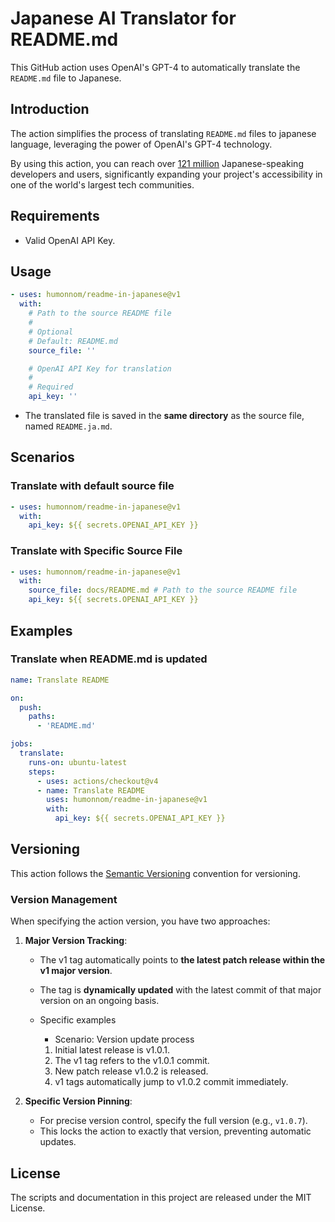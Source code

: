 # Japanese AI Translator for README.md

This GitHub action uses OpenAI's GPT-4 to automatically translate the `README.md` file to Japanese.

## Introduction

The action simplifies the process of translating `README.md` files to japanese language, leveraging
the power of OpenAI's GPT-4 technology.

By using this action, you can reach over [121 million](https://pontoon.mozilla.org/ja/)
Japanese-speaking developers and users, significantly expanding your project's accessibility in one of the world's
largest tech communities.

<!--
### Japanese-Specific Notes

This action has been optimized with special considerations for Japanese translation:

- Enhanced handling of Japanese language nuances
- Improved context preservation during translation
- Specialized processing for markdown in Japanese context

### Other Features

- **Markdown Preservation**: Maintains original markdown formatting during translation
- **Easy Integration**: Simple setup with minimal configuration
-->

## Requirements

- Valid OpenAI API Key.

<!--
## Documentation

See the official documentation for more information:
- English: [Link to English documentation]
- Japanese: [Link to Japanese documentation]
-->

## Usage

```yaml
- uses: humonnom/readme-in-japanese@v1
  with:
    # Path to the source README file
    #
    # Optional
    # Default: README.md
    source_file: ''

    # OpenAI API Key for translation 
    #
    # Required
    api_key: ''  
```

- The translated file is saved in the **same directory** as the source file, named `README.ja.md`.

## Scenarios

<!--
Comments: Commented out for now, will be added in future updates 
* [Translate with default source file](#translate-with-default-source-file)
* [Translate with Specific Source File](#translate-with-specific-source-file)
-->

### Translate with default source file

```yaml
- uses: humonnom/readme-in-japanese@v1
  with:
    api_key: ${{ secrets.OPENAI_API_KEY }}
```

### Translate with Specific Source File

```yaml
- uses: humonnom/readme-in-japanese@v1
  with:
    source_file: docs/README.md # Path to the source README file
    api_key: ${{ secrets.OPENAI_API_KEY }}
```

## Examples

<!--
* [Translate when README.md is updated](#translate-readme-to-japanese-when-readmemd-is-updated)
-->

### Translate when README.md is updated

```yaml
name: Translate README

on:
  push:
    paths:
      - 'README.md'

jobs:
  translate:
    runs-on: ubuntu-latest
    steps:
      - uses: actions/checkout@v4
      - name: Translate README
        uses: humonnom/readme-in-japanese@v1
        with:
          api_key: ${{ secrets.OPENAI_API_KEY }}
```

<!--
## Contributing

Please check CONTRIBUTING.md before making a contribution.
-->

## Versioning

This action follows the [Semantic Versioning](https://semver.org/) convention for versioning.

### Version Management

When specifying the action version, you have two approaches:

1. **Major Version Tracking**:
    * The v1 tag automatically points to **the latest patch release within the v1 major version**.
    * The tag is **dynamically updated** with the latest commit of that major version on an ongoing basis.
    * Specific examples
        * Scenario: Version update process

        1. Initial latest release is v1.0.1.
        2. The v1 tag refers to the v1.0.1 commit.
        3. New patch release v1.0.2 is released.
        4. v1 tags automatically jump to v1.0.2 commit immediately.


2. **Specific Version Pinning**:
    - For precise version control, specify the full version (e.g., `v1.0.7`).
    - This locks the action to exactly that version, preventing automatic updates.

## License

The scripts and documentation in this project are released under the MIT License.

